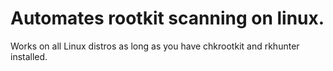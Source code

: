 # Automates rootkit scanning on linux.
Works on all Linux distros as long as you have chkrootkit and rkhunter installed.
